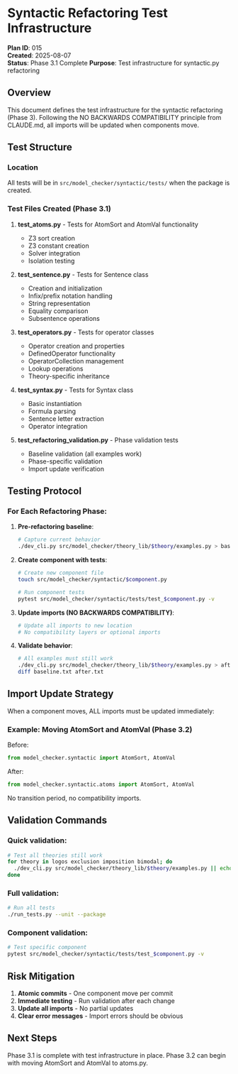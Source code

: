 # Syntactic Refactoring Test Infrastructure

**Plan ID**: 015  
**Created**: 2025-08-07  
**Status**: Phase 3.1 Complete
**Purpose**: Test infrastructure for syntactic.py refactoring

## Overview

This document defines the test infrastructure for the syntactic refactoring (Phase 3).
Following the NO BACKWARDS COMPATIBILITY principle from CLAUDE.md, all imports will
be updated when components move.

## Test Structure

### Location
All tests will be in `src/model_checker/syntactic/tests/` when the package is created.

### Test Files Created (Phase 3.1)

1. **test_atoms.py** - Tests for AtomSort and AtomVal functionality
   - Z3 sort creation
   - Z3 constant creation
   - Solver integration
   - Isolation testing

2. **test_sentence.py** - Tests for Sentence class
   - Creation and initialization
   - Infix/prefix notation handling
   - String representation
   - Equality comparison
   - Subsentence operations

3. **test_operators.py** - Tests for operator classes
   - Operator creation and properties
   - DefinedOperator functionality
   - OperatorCollection management
   - Lookup operations
   - Theory-specific inheritance

4. **test_syntax.py** - Tests for Syntax class
   - Basic instantiation
   - Formula parsing
   - Sentence letter extraction
   - Operator integration

5. **test_refactoring_validation.py** - Phase validation tests
   - Baseline validation (all examples work)
   - Phase-specific validation
   - Import update verification

## Testing Protocol

### For Each Refactoring Phase:

1. **Pre-refactoring baseline**:
   ```bash
   # Capture current behavior
   ./dev_cli.py src/model_checker/theory_lib/$theory/examples.py > baseline.txt
   ```

2. **Create component with tests**:
   ```bash
   # Create new component file
   touch src/model_checker/syntactic/$component.py
   
   # Run component tests
   pytest src/model_checker/syntactic/tests/test_$component.py -v
   ```

3. **Update imports (NO BACKWARDS COMPATIBILITY)**:
   ```bash
   # Update all imports to new location
   # No compatibility layers or optional imports
   ```

4. **Validate behavior**:
   ```bash
   # All examples must still work
   ./dev_cli.py src/model_checker/theory_lib/$theory/examples.py > after.txt
   diff baseline.txt after.txt
   ```

## Import Update Strategy

When a component moves, ALL imports must be updated immediately:

### Example: Moving AtomSort and AtomVal (Phase 3.2)

Before:
```python
from model_checker.syntactic import AtomSort, AtomVal
```

After:
```python
from model_checker.syntactic.atoms import AtomSort, AtomVal
```

No transition period, no compatibility imports.

## Validation Commands

### Quick validation:
```bash
# Test all theories still work
for theory in logos exclusion imposition bimodal; do
  ./dev_cli.py src/model_checker/theory_lib/$theory/examples.py || echo "$theory FAILED"
done
```

### Full validation:
```bash
# Run all tests
./run_tests.py --unit --package
```

### Component validation:
```bash
# Test specific component
pytest src/model_checker/syntactic/tests/test_$component.py -v
```

## Risk Mitigation

1. **Atomic commits** - One component move per commit
2. **Immediate testing** - Run validation after each change
3. **Update all imports** - No partial updates
4. **Clear error messages** - Import errors should be obvious

## Next Steps

Phase 3.1 is complete with test infrastructure in place.
Phase 3.2 can begin with moving AtomSort and AtomVal to atoms.py.